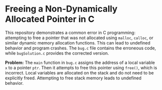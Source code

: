 # Freeing a Non-Dynamically Allocated Pointer in C

This repository demonstrates a common error in C programming: attempting to free a pointer that was not allocated using `malloc`, `calloc`, or similar dynamic memory allocation functions. This can lead to undefined behavior and program crashes.  The `bug.c` file contains the erroneous code, while `bugSolution.c` provides the corrected version.

**Problem:**
The `main` function in `bug.c` assigns the address of a local variable `x` to a pointer `ptr`.  Then it attempts to free this pointer using `free()`, which is incorrect.  Local variables are allocated on the stack and do not need to be explicitly freed. Attempting to free stack memory leads to undefined behavior.